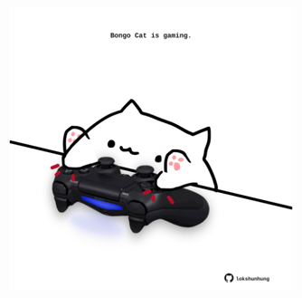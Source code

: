 <!-- built at 05/06/2023, 04:00:43 UTC -->
<p align="center">
  <img width="500" height="500" src="./ReadmeImage.svg">
</p>
